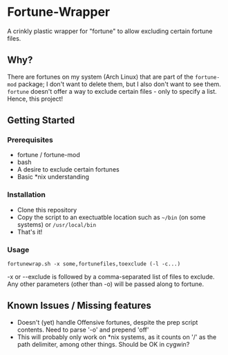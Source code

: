 # Fortune-Wrapper
A crinkly plastic wrapper for "fortune" to allow excluding certain fortune files.

## Why?

There are fortunes on my system (Arch Linux) that are part of the `fortune-mod` package; I don't want to delete them, but I also don't want to see them. `fortune` doesn't offer a way to exclude certain files - only to specify a list.  Hence, this project!

## Getting Started

### Prerequisites

* fortune / fortune-mod
* bash
* A desire to exclude certain fortunes
* Basic \*nix understanding

### Installation

* Clone this repository
* Copy the script to an exectuatble location such as `~/bin` (on some systems) or `/usr/local/bin`
* That's it!

### Usage

`fortunewrap.sh -x some,fortunefiles,toexclude (-l -c...)`

-x or --exclude is followed by a comma-separated list of files to exclude.  Any other parameters (other than -o) will be passed along to fortune.

## Known Issues / Missing features

* Doesn't (yet) handle Offensive fortunes, despite the prep script contents. Need to parse '-o' and prepend 'off'
* This will probably only work on \*nix systems, as it counts on '/' as the path delimiter, among other things. Should be OK in cygwin?

